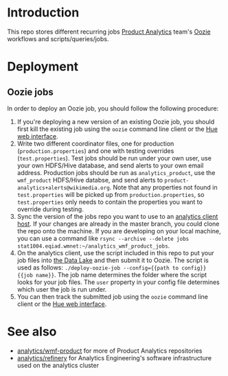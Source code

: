 # Introduction
This repo stores different recurring jobs  [Product Analytics](https://www.mediawiki.org/wiki/Product_Analytics) team's [Oozie](Analytics/Systems/Cluster/Oozie) workflows and scripts/queries/jobs.

# Deployment
## Oozie jobs
In order to deploy an Oozie job, you should follow the following procedure:
1. If you're deploying a new version of an existing Oozie job, you should first kill the existing job using the `oozie` command line client or the [Hue web interface](hue.wikimedia.org).
1. Write two different coordinator files, one for production (`production.properties`) and one with testing overrides (`test.properties`). Test jobs should be run under your own user, use your own HDFS/Hive database, and send alerts to your own email address. Production jobs should be run as `analytics_product`, use the `wmf_product` HDFS/Hive databse, and send alerts to `product-analytics+alerts@wikimedia.org`. Note that any properties not found in `test.properties` will be picked up from `production.properties`, so `test.properties` only needs to contain the properties you want to override during testing.
1. Sync the version of the jobs repo you want to use to an [analytics client host](https://wikitech.wikimedia.org/wiki/Analytics/Systems/Clients). If your changes are already in the master branch, you could clone the repo onto the machine. If you are developing on your local machine, you can use a command like `rsync --archive --delete jobs stat1004.eqiad.wmnet:~/analytics_wmf_product_jobs`.
1. On the analytics client, use the script included in this repo to put your job files into [the Data Lake](https://wikitech.wikimedia.org/wiki/Analytics/Data_Lake) and then submit it to Oozie. The script is used as follows: `./deploy-oozie-job --config={{path to config}} {{job name}}`. The job name determines the folder where the script looks for your job files. The `user` property in your config file determines which user the job is run under.
1. You can then track the submitted job using the `oozie` command line client or the [Hue web interface](hue.wikimedia.org).

# See also

- [analytics/wmf-product](https://gerrit.wikimedia.org/g/analytics/wmf-product) for more of Product Analytics repositories
- [analytics/refinery](https://gerrit.wikimedia.org/g/analytics/refinery) for Analytics Engineering's software infrastructure used on the analytics cluster
